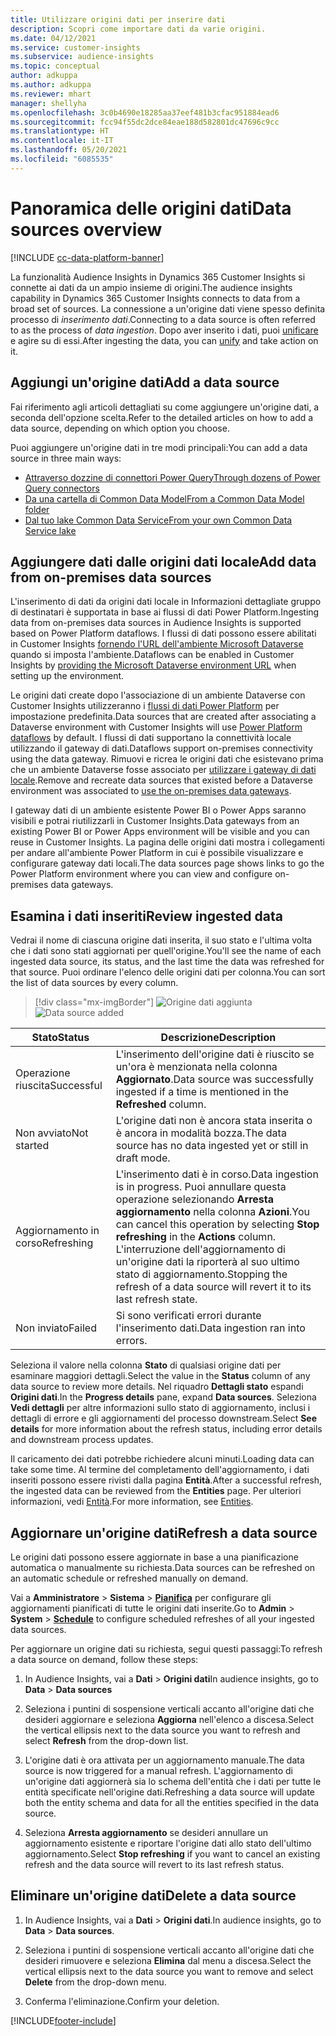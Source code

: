 ```yaml
---
title: Utilizzare origini dati per inserire dati
description: Scopri come importare dati da varie origini.
ms.date: 04/12/2021
ms.service: customer-insights
ms.subservice: audience-insights
ms.topic: conceptual
author: adkuppa
ms.author: adkuppa
ms.reviewer: mhart
manager: shellyha
ms.openlocfilehash: 3c0b4690e18285aa37eef481b3cfac951884ead6
ms.sourcegitcommit: fcc94f55dc2dce84eae188d582801dc47696c9cc
ms.translationtype: HT
ms.contentlocale: it-IT
ms.lasthandoff: 05/20/2021
ms.locfileid: "6085535"
---
```

# <a name="data-sources-overview"></a><span data-ttu-id="31d8d-103">Panoramica delle origini dati</span><span class="sxs-lookup"><span data-stu-id="31d8d-103">Data sources overview</span></span>

[!INCLUDE [cc-data-platform-banner](../includes/cc-data-platform-banner.md)]

<span data-ttu-id="31d8d-104">La funzionalità Audience Insights in Dynamics 365 Customer Insights si connette ai dati da un ampio insieme di origini.</span><span class="sxs-lookup"><span data-stu-id="31d8d-104">The audience insights capability in Dynamics 365 Customer Insights connects to data from a broad set of sources.</span></span> <span data-ttu-id="31d8d-105">La connessione a un'origine dati viene spesso definita processo di *inserimento dati*.</span><span class="sxs-lookup"><span data-stu-id="31d8d-105">Connecting to a data source is often referred to as the process of *data ingestion*.</span></span> <span data-ttu-id="31d8d-106">Dopo aver inserito i dati, puoi [unificare](data-unification.md) e agire su di essi.</span><span class="sxs-lookup"><span data-stu-id="31d8d-106">After ingesting the data, you can [unify](data-unification.md) and take action on it.</span></span>

## <a name="add-a-data-source"></a><span data-ttu-id="31d8d-107">Aggiungi un'origine dati</span><span class="sxs-lookup"><span data-stu-id="31d8d-107">Add a data source</span></span>

<span data-ttu-id="31d8d-108">Fai riferimento agli articoli dettagliati su come aggiungere un'origine dati, a seconda dell'opzione scelta.</span><span class="sxs-lookup"><span data-stu-id="31d8d-108">Refer to the detailed articles on how to add a data source, depending on which option you choose.</span></span>

<span data-ttu-id="31d8d-109">Puoi aggiungere un'origine dati in tre modi principali:</span><span class="sxs-lookup"><span data-stu-id="31d8d-109">You can add a data source in three main ways:</span></span>

- [<span data-ttu-id="31d8d-110">Attraverso dozzine di connettori Power Query</span><span class="sxs-lookup"><span data-stu-id="31d8d-110">Through dozens of Power Query connectors</span></span>](connect-power-query.md)
- [<span data-ttu-id="31d8d-111">Da una cartella di Common Data Model</span><span class="sxs-lookup"><span data-stu-id="31d8d-111">From a Common Data Model folder</span></span>](connect-common-data-model.md)
- [<span data-ttu-id="31d8d-112">Dal tuo lake Common Data Service</span><span class="sxs-lookup"><span data-stu-id="31d8d-112">From your own Common Data Service lake</span></span>](connect-common-data-service-lake.md)

## <a name="add-data-from-on-premises-data-sources"></a><span data-ttu-id="31d8d-113">Aggiungere dati dalle origini dati locale</span><span class="sxs-lookup"><span data-stu-id="31d8d-113">Add data from on-premises data sources</span></span>

<span data-ttu-id="31d8d-114">L'inserimento di dati da origini dati locale in Informazioni dettagliate gruppo di destinatari è supportata in base ai flussi di dati Power Platform.</span><span class="sxs-lookup"><span data-stu-id="31d8d-114">Ingesting data from on-premises data sources in Audience Insights is supported based on Power Platform dataflows.</span></span> <span data-ttu-id="31d8d-115">I flussi di dati possono essere abilitati in Customer Insights [fornendo l'URL dell'ambiente Microsoft Dataverse](manage-environments.md#create-an-environment-in-an-existing-organization) quando si imposta l'ambiente.</span><span class="sxs-lookup"><span data-stu-id="31d8d-115">Dataflows can be enabled in Customer Insights by [providing the Microsoft Dataverse environment URL](manage-environments.md#create-an-environment-in-an-existing-organization) when setting up the environment.</span></span>

<span data-ttu-id="31d8d-116">Le origini dati create dopo l'associazione di un ambiente Dataverse con Customer Insights utilizzeranno i [flussi di dati Power Platform](/power-query/dataflows/overview-dataflows-across-power-platform-dynamics-365) per impostazione predefinita.</span><span class="sxs-lookup"><span data-stu-id="31d8d-116">Data sources that are created after associating a Dataverse environment with Customer Insights will use [Power Platform dataflows](/power-query/dataflows/overview-dataflows-across-power-platform-dynamics-365) by default.</span></span> <span data-ttu-id="31d8d-117">I flussi di dati supportano la connettività locale utilizzando il gateway di dati.</span><span class="sxs-lookup"><span data-stu-id="31d8d-117">Dataflows support on-premises connectivity using the data gateway.</span></span> <span data-ttu-id="31d8d-118">Rimuovi e ricrea le origini dati che esistevano prima che un ambiente Dataverse fosse associato per [utilizzare i gateway di dati locale](/powerapps/maker/data-platform/using-dataflows-with-on-premises-data.md).</span><span class="sxs-lookup"><span data-stu-id="31d8d-118">Remove and recreate data sources that existed before a Dataverse environment was associated to [use the on-premises data gateways](/powerapps/maker/data-platform/using-dataflows-with-on-premises-data.md).</span></span>

<span data-ttu-id="31d8d-119">I gateway dati di un ambiente esistente Power BI o Power Apps saranno visibili e potrai riutilizzarli in Customer Insights.</span><span class="sxs-lookup"><span data-stu-id="31d8d-119">Data gateways from an existing Power BI or Power Apps environment will be visible and you can reuse in Customer Insights.</span></span> <span data-ttu-id="31d8d-120">La pagina delle origini dati mostra i collegamenti per andare all'ambiente Power Platform in cui è possibile visualizzare e configurare gateway dati locali.</span><span class="sxs-lookup"><span data-stu-id="31d8d-120">The data sources page shows links to go the Power Platform environment where you can view and configure on-premises data gateways.</span></span>

## <a name="review-ingested-data"></a><span data-ttu-id="31d8d-121">Esamina i dati inseriti</span><span class="sxs-lookup"><span data-stu-id="31d8d-121">Review ingested data</span></span>

<span data-ttu-id="31d8d-122">Vedrai il nome di ciascuna origine dati inserita, il suo stato e l'ultima volta che i dati sono stati aggiornati per quell'origine.</span><span class="sxs-lookup"><span data-stu-id="31d8d-122">You'll see the name of each ingested data source, its status, and the last time the data was refreshed for that source.</span></span> <span data-ttu-id="31d8d-123">Puoi ordinare l'elenco delle origini dati per colonna.</span><span class="sxs-lookup"><span data-stu-id="31d8d-123">You can sort the list of data sources by every column.</span></span>

> [!div class="mx-imgBorder"]
> <span data-ttu-id="31d8d-124">![Origine dati aggiunta](media/configure-data-datasource-added.png "Origine dati aggiunta")</span><span class="sxs-lookup"><span data-stu-id="31d8d-124">![Data source added](media/configure-data-datasource-added.png "Data source added")</span></span>

|<span data-ttu-id="31d8d-125">Stato</span><span class="sxs-lookup"><span data-stu-id="31d8d-125">Status</span></span>  |<span data-ttu-id="31d8d-126">Descrizione</span><span class="sxs-lookup"><span data-stu-id="31d8d-126">Description</span></span>  |
|---------|---------|
|<span data-ttu-id="31d8d-127">Operazione riuscita</span><span class="sxs-lookup"><span data-stu-id="31d8d-127">Successful</span></span>   |<span data-ttu-id="31d8d-128">L'inserimento dell'origine dati è riuscito se un'ora è menzionata nella colonna **Aggiornato**.</span><span class="sxs-lookup"><span data-stu-id="31d8d-128">Data source was successfully ingested if a time is mentioned in the **Refreshed** column.</span></span>
|<span data-ttu-id="31d8d-129">Non avviato</span><span class="sxs-lookup"><span data-stu-id="31d8d-129">Not started</span></span>   |<span data-ttu-id="31d8d-130">L'origine dati non è ancora stata inserita o è ancora in modalità bozza.</span><span class="sxs-lookup"><span data-stu-id="31d8d-130">The data source has no data ingested yet or still in draft mode.</span></span>         |
|<span data-ttu-id="31d8d-131">Aggiornamento in corso</span><span class="sxs-lookup"><span data-stu-id="31d8d-131">Refreshing</span></span>    |<span data-ttu-id="31d8d-132">L'inserimento dati è in corso.</span><span class="sxs-lookup"><span data-stu-id="31d8d-132">Data ingestion is in progress.</span></span> <span data-ttu-id="31d8d-133">Puoi annullare questa operazione selezionando **Arresta aggiornamento** nella colonna **Azioni**.</span><span class="sxs-lookup"><span data-stu-id="31d8d-133">You can cancel this operation by selecting **Stop refreshing** in the **Actions** column.</span></span> <span data-ttu-id="31d8d-134">L'interruzione dell'aggiornamento di un'origine dati la riporterà al suo ultimo stato di aggiornamento.</span><span class="sxs-lookup"><span data-stu-id="31d8d-134">Stopping the refresh of a data source will revert it to its last refresh state.</span></span>       |
|<span data-ttu-id="31d8d-135">Non inviato</span><span class="sxs-lookup"><span data-stu-id="31d8d-135">Failed</span></span>     |<span data-ttu-id="31d8d-136">Si sono verificati errori durante l'inserimento dati.</span><span class="sxs-lookup"><span data-stu-id="31d8d-136">Data ingestion ran into errors.</span></span>         |

<span data-ttu-id="31d8d-137">Seleziona il valore nella colonna **Stato** di qualsiasi origine dati per esaminare maggiori dettagli.</span><span class="sxs-lookup"><span data-stu-id="31d8d-137">Select the value in the **Status** column of any data source to review more details.</span></span> <span data-ttu-id="31d8d-138">Nel riquadro **Dettagli stato** espandi **Origini dati**.</span><span class="sxs-lookup"><span data-stu-id="31d8d-138">In the **Progress details** pane, expand **Data sources**.</span></span> <span data-ttu-id="31d8d-139">Seleziona **Vedi dettagli** per altre informazioni sullo stato di aggiornamento, inclusi i dettagli di errore e gli aggiornamenti del processo downstream.</span><span class="sxs-lookup"><span data-stu-id="31d8d-139">Select **See details** for more information about the refresh status, including error details and downstream process updates.</span></span>

<span data-ttu-id="31d8d-140">Il caricamento dei dati potrebbe richiedere alcuni minuti.</span><span class="sxs-lookup"><span data-stu-id="31d8d-140">Loading data can take some time.</span></span> <span data-ttu-id="31d8d-141">Al termine del completamento dell'aggiornamento, i dati inseriti possono essere rivisti dalla pagina **Entità**.</span><span class="sxs-lookup"><span data-stu-id="31d8d-141">After a successful refresh, the ingested data can be reviewed from the **Entities** page.</span></span> <span data-ttu-id="31d8d-142">Per ulteriori informazioni, vedi [Entità](entities.md).</span><span class="sxs-lookup"><span data-stu-id="31d8d-142">For more information, see [Entities](entities.md).</span></span>

## <a name="refresh-a-data-source"></a><span data-ttu-id="31d8d-143">Aggiornare un'origine dati</span><span class="sxs-lookup"><span data-stu-id="31d8d-143">Refresh a data source</span></span>

<span data-ttu-id="31d8d-144">Le origini dati possono essere aggiornate in base a una pianificazione automatica o manualmente su richiesta.</span><span class="sxs-lookup"><span data-stu-id="31d8d-144">Data sources can be refreshed on an automatic schedule or refreshed manually on demand.</span></span> 

<span data-ttu-id="31d8d-145">Vai a **Amministratore** > **Sistema** > [**Pianifica**](system.md#schedule-tab) per configurare gli aggiornamenti pianificati di tutte le origini dati inserite.</span><span class="sxs-lookup"><span data-stu-id="31d8d-145">Go to **Admin** > **System** > [**Schedule**](system.md#schedule-tab) to configure scheduled refreshes of all your ingested data sources.</span></span>

<span data-ttu-id="31d8d-146">Per aggiornare un origine dati su richiesta, segui questi passaggi:</span><span class="sxs-lookup"><span data-stu-id="31d8d-146">To refresh a data source on demand, follow these steps:</span></span>

1. <span data-ttu-id="31d8d-147">In Audience Insights, vai a **Dati** > **Origini dati**</span><span class="sxs-lookup"><span data-stu-id="31d8d-147">In audience insights, go to **Data** > **Data sources**</span></span>

2. <span data-ttu-id="31d8d-148">Seleziona i puntini di sospensione verticali accanto all'origine dati che desideri aggiornare e seleziona **Aggiorna** nell'elenco a discesa.</span><span class="sxs-lookup"><span data-stu-id="31d8d-148">Select the vertical ellipsis next to the data source you want to refresh and select **Refresh** from the drop-down list.</span></span>

3. <span data-ttu-id="31d8d-149">L'origine dati è ora attivata per un aggiornamento manuale.</span><span class="sxs-lookup"><span data-stu-id="31d8d-149">The data source is now triggered for a manual refresh.</span></span> <span data-ttu-id="31d8d-150">L'aggiornamento di un'origine dati aggiornerà sia lo schema dell'entità che i dati per tutte le entità specificate nell'origine dati.</span><span class="sxs-lookup"><span data-stu-id="31d8d-150">Refreshing a data source will update both the entity schema and data for all the entities specified in the data source.</span></span>

4. <span data-ttu-id="31d8d-151">Seleziona **Arresta aggiornamento** se desideri annullare un aggiornamento esistente e riportare l'origine dati allo stato dell'ultimo aggiornamento.</span><span class="sxs-lookup"><span data-stu-id="31d8d-151">Select **Stop refreshing** if you want to cancel an existing refresh and the data source will revert to its last refresh status.</span></span>

## <a name="delete-a-data-source"></a><span data-ttu-id="31d8d-152">Eliminare un'origine dati</span><span class="sxs-lookup"><span data-stu-id="31d8d-152">Delete a data source</span></span>

1. <span data-ttu-id="31d8d-153">In Audience Insights, vai a **Dati** > **Origini dati**.</span><span class="sxs-lookup"><span data-stu-id="31d8d-153">In audience insights, go to **Data** > **Data sources**.</span></span>

2. <span data-ttu-id="31d8d-154">Seleziona i puntini di sospensione verticali accanto all'origine dati che desideri rimuovere e seleziona **Elimina** dal menu a discesa.</span><span class="sxs-lookup"><span data-stu-id="31d8d-154">Select the vertical ellipsis next to the data source you want to remove and select **Delete** from the drop-down menu.</span></span>

3. <span data-ttu-id="31d8d-155">Conferma l'eliminazione.</span><span class="sxs-lookup"><span data-stu-id="31d8d-155">Confirm your deletion.</span></span>


[!INCLUDE[footer-include](../includes/footer-banner.md)]
